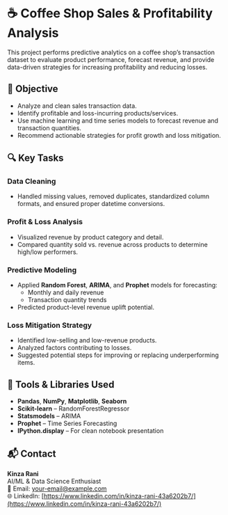  # ☕ Coffee Shop Sales & Profitability Analysis

This project performs predictive analytics on a coffee shop’s transaction dataset to evaluate product performance, forecast revenue, and provide data-driven strategies for increasing profitability and reducing losses.

## 📌 Objective

- Analyze and clean sales transaction data.
- Identify profitable and loss-incurring products/services.
- Use machine learning and time series models to forecast revenue and transaction quantities.
- Recommend actionable strategies for profit growth and loss mitigation.

## 🔍 Key Tasks

### Data Cleaning
- Handled missing values, removed duplicates, standardized column formats, and ensured proper datetime conversions.

### Profit & Loss Analysis
- Visualized revenue by product category and detail.
- Compared quantity sold vs. revenue across products to determine high/low performers.

### Predictive Modeling
- Applied **Random Forest**, **ARIMA**, and **Prophet** models for forecasting:
  - Monthly and daily revenue
  - Transaction quantity trends
- Predicted product-level revenue uplift potential.

### Loss Mitigation Strategy
- Identified low-selling and low-revenue products.
- Analyzed factors contributing to losses.
- Suggested potential steps for improving or replacing underperforming items.

## 🧰 Tools & Libraries Used

- **Pandas**, **NumPy**, **Matplotlib**, **Seaborn**
- **Scikit-learn** – RandomForestRegressor
- **Statsmodels** – ARIMA
- **Prophet** – Time Series Forecasting
- **IPython.display** – For clean notebook presentation

## 📬 Contact

**Kinza Rani**  
AI/ML & Data Science Enthusiast  
📧 Email: your-email@example.com  
🌐 LinkedIn: [https://www.linkedin.com/in/kinza-rani-43a6202b7/](https://www.linkedin.com/in/kinza-rani-43a6202b7/)


